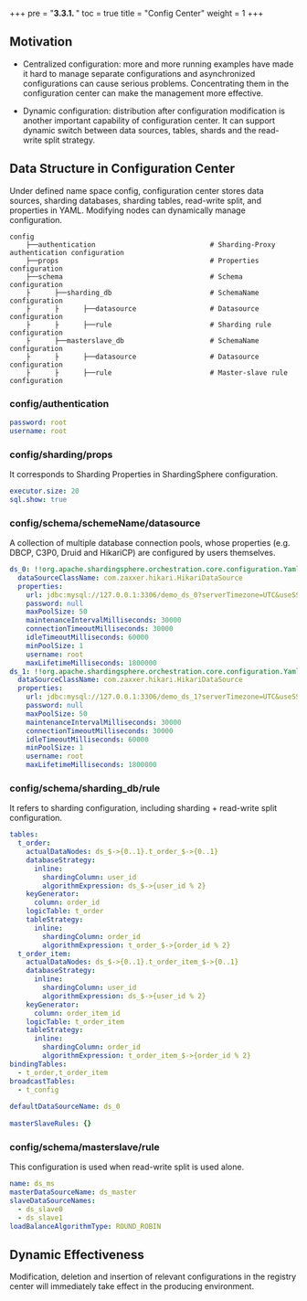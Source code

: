 +++
pre = "<b>3.3.1. </b>"
toc = true
title = "Config Center"
weight = 1
+++

## Motivation

- Centralized configuration: more and more running examples have made it hard to manage separate configurations and asynchronized configurations can cause serious problems. Concentrating them in the configuration center can make the management more effective.

- Dynamic configuration: distribution after configuration modification is another important capability of configuration center. It can support dynamic switch between data sources, tables, shards and the read-write split strategy.

## Data Structure in Configuration Center

Under defined name space config, configuration center stores data sources, sharding databases, sharding tables, read-write split, and properties in YAML. Modifying nodes can dynamically manage configuration.

```
config
    ├──authentication                            # Sharding-Proxy authentication configuration
    ├──props                                     # Properties configuration
    ├──schema                                    # Schema configuration
    ├      ├──sharding_db                        # SchemaName configuration
    ├      ├      ├──datasource                  # Datasource configuration
    ├      ├      ├──rule                        # Sharding rule configuration
    ├      ├──masterslave_db                     # SchemaName configuration
    ├      ├      ├──datasource                  # Datasource configuration
    ├      ├      ├──rule                        # Master-slave rule configuration
```

### config/authentication

```yaml
password: root
username: root
```

### config/sharding/props

It corresponds to Sharding Properties in ShardingSphere configuration.

```yaml
executor.size: 20
sql.show: true
```

### config/schema/schemeName/datasource

A collection of multiple database connection pools, whose properties (e.g. DBCP, C3P0, Druid and HikariCP) are configured by users themselves.

```yaml
ds_0: !!org.apache.shardingsphere.orchestration.core.configuration.YamlDataSourceConfiguration
  dataSourceClassName: com.zaxxer.hikari.HikariDataSource
  properties:
    url: jdbc:mysql://127.0.0.1:3306/demo_ds_0?serverTimezone=UTC&useSSL=false
    password: null
    maxPoolSize: 50
    maintenanceIntervalMilliseconds: 30000
    connectionTimeoutMilliseconds: 30000
    idleTimeoutMilliseconds: 60000
    minPoolSize: 1
    username: root
    maxLifetimeMilliseconds: 1800000
ds_1: !!org.apache.shardingsphere.orchestration.core.configuration.YamlDataSourceConfiguration
  dataSourceClassName: com.zaxxer.hikari.HikariDataSource
  properties:
    url: jdbc:mysql://127.0.0.1:3306/demo_ds_1?serverTimezone=UTC&useSSL=false
    password: null
    maxPoolSize: 50
    maintenanceIntervalMilliseconds: 30000
    connectionTimeoutMilliseconds: 30000
    idleTimeoutMilliseconds: 60000
    minPoolSize: 1
    username: root
    maxLifetimeMilliseconds: 1800000
```

### config/schema/sharding_db/rule

It refers to sharding configuration, including sharding + read-write split configuration.

```yaml
tables:
  t_order:
    actualDataNodes: ds_$->{0..1}.t_order_$->{0..1}
    databaseStrategy:
      inline:
        shardingColumn: user_id
        algorithmExpression: ds_$->{user_id % 2}
    keyGenerator:
      column: order_id
    logicTable: t_order
    tableStrategy:
      inline:
        shardingColumn: order_id
        algorithmExpression: t_order_$->{order_id % 2}
  t_order_item:
    actualDataNodes: ds_$->{0..1}.t_order_item_$->{0..1}
    databaseStrategy:
      inline:
        shardingColumn: user_id
        algorithmExpression: ds_$->{user_id % 2}
    keyGenerator:
      column: order_item_id
    logicTable: t_order_item
    tableStrategy:
      inline:
        shardingColumn: order_id
        algorithmExpression: t_order_item_$->{order_id % 2}
bindingTables:
  - t_order,t_order_item
broadcastTables:
  - t_config
  
defaultDataSourceName: ds_0
    
masterSlaveRules: {}
```

### config/schema/masterslave/rule

This configuration is used when read-write split is used alone.

```yaml
name: ds_ms
masterDataSourceName: ds_master 
slaveDataSourceNames:
  - ds_slave0
  - ds_slave1
loadBalanceAlgorithmType: ROUND_ROBIN
```

## Dynamic Effectiveness

Modification, deletion and insertion of relevant configurations in the registry center will  immediately take effect in the producing environment.
